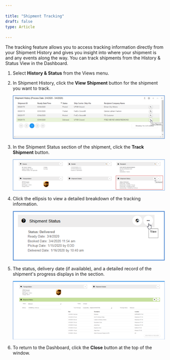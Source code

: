 ```yaml
---

title: "Shipment Tracking"
draft: false
type: Article

---
```


The tracking feature allows you to access tracking information directly from your Shipment History and gives you insight into where your shipment is and any events along the way. You can track shipments from the History & Status View in the Dashboard.

1. Select **History & Status** from the Views menu.

2. In Shipment History, click the **View Shipment** button for the shipment you want to track.

    ![](assets/images/Dashboard1.png)

3. In the Shipment Status section of the shipment, click the **Track Shipment** button.

    ![](assets/images/aptean-ship-dashboard-2.png)

4. Click the ellipsis to view a detailed breakdown of the tracking information.

    ![](assets/images/Dashboard4View.png)

5. The status, delivery date (if available), and a detailed record of the shipment's progress displays in the section.

    ![](assets/images/Dashboard3-1-e1652274002343.png)

6. To return to the Dashboard, click the **Close** button at the top of the window.


